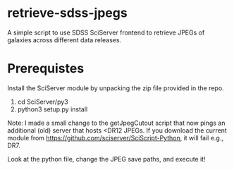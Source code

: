 # retrieve-sdss-jpegs
A simple script to use SDSS SciServer frontend to retrieve JPEGs of galaxies across different data releases.

# Prerequistes

Install the SciServer module by unpacking the zip file provided in the repo. 

1. cd SciServer/py3
2. python3 setup.py install

Note: I made a small change to the getJpegCutout script that now pings an additional (old) server that hosts <DR12 JPEGs. 
If you download the current module from https://github.com/sciserver/SciScript-Python, it will fail e.g., DR7.
 
Look at the python file, change the JPEG save paths, and execute it!
